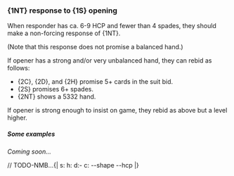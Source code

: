 ### <a name="1NT_response_to_1S_opening"> {1NT} response to {1S} opening

When responder has ca. 6-9 HCP and fewer than 4 spades, they should make a non-forcing response of {1NT}.

(Note that this response does not promise a balanced hand.)

If opener has a strong and/or very unbalanced hand, they can rebid as follows:

- {2C}, {2D}, and {2H} promise 5+ cards in the suit bid.
- {2S} promises 6+ spades.
- {2NT} shows a 5332 hand.

If opener is strong enough to insist on game, they rebid as above but a level higher.

##### Some examples

_Coming soon..._

// TODO-NMB...{| s: h: d:- c: --shape --hcp |}
